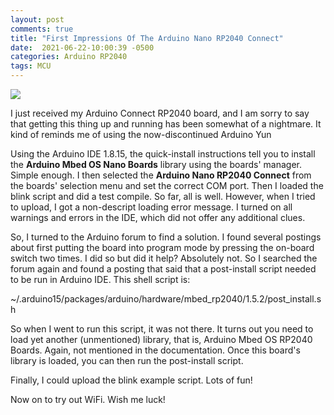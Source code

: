 ```yaml
---
layout: post
comments: true
title: "First Impressions Of The Arduino Nano RP2040 Connect"
date:  2021-06-22-10:00:39 -0500
categories: Arduino RP2040
tags: MCU
---
```


![]({{site.baseurl}}/images/nano_2040.jpg)


I just received my Arduino Connect RP2040 board, and I am sorry to say that getting this thing up and running has been somewhat of a nightmare. It kind of reminds me of using the now-discontinued Arduino Yun

Using the Arduino IDE 1.8.15, the quick-install instructions tell you to install the **Arduino Mbed OS Nano Boards** library using the boards' manager. Simple enough. I then selected the **Arduino Nano RP2040 Connect** from the boards' selection menu and set the correct COM port. Then I loaded the blink script and did a test compile. So far, all is well. However, when I tried to upload, I got a non-descript loading error message. I turned on all warnings and errors in the IDE, which did not offer any additional clues.

So, I turned to the Arduino forum to find a solution. I found several postings about first putting the board into program mode by pressing the on-board switch two times. I did so but did it help? Absolutely not. So I searched the forum again and found a posting that said that a post-install script needed to be run in Arduino IDE. This shell script is:

~/.arduino15/packages/arduino/hardware/mbed_rp2040/1.5.2/post_install.sh

So when I went to run this script, it was not there. It turns out you need to load yet another (unmentioned) library, that is, Arduino Mbed OS RP2040 Boards. Again, not mentioned in the documentation. Once this board's library is loaded, you can then run the post-install script. 

Finally, I could upload the blink example script. Lots of fun!

Now on to try out WiFi. Wish me luck!